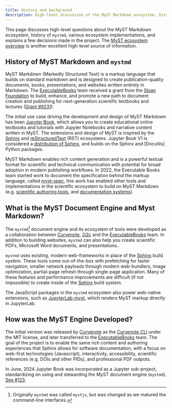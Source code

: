 ```yaml
---
title: History and background
description: High-level discussion of the MyST Markdown ecosystem, history of mystmd, other implementations like Jupyter Book and Sphinx, and explains past decisions.
---
```


This page discusses high-level questions about the MyST Markdown ecosystem, history of `mystmd`, various ecosystem implementations, and explains a few decisions made in the project. The [MyST ecosystem overview](./overview.md) is another excellent high-level source of information.

## History of MyST Markdown and `mystmd`

MyST Markdown (Markedly Structured Text) is a markup language that builds on standard markdown and is designed to create publication-quality documents, books, presentations, and websites written entirely in Markdown. The [ExecutableBooks] team received a grant from the [Sloan Foundation](https://sloan.org) to build, enhance, and promote a new path to document creation and publishing for next-generation scientific textbooks and lectures ([Grant #9231](https://sloan.org/grant-detail/9231)).

The initial use case driving the development and design of MyST Markdown has been [Jupyter Book], which allows you to create educational online textbooks and tutorials with Jupyter Notebooks and narrative content written in MyST. The extensions and design of MyST is inspired by the [Sphinx] and [reStructuredText](https://docutils.sourceforge.io/rst.html) (RST) ecosystems. Jupyter Book V1 is considered a [distribution of Sphinx](xref:jupyterbook#explain/sphinx), and builds on the Sphinx and [Docutils] Python packages.

MyST Markdown enables rich content generation and is a powerful textual format for scientific and technical communication with potential for broad adoption in modern publishing workflows. In 2022, the Executable Books team started work to document the specification behind the markup language, called [myst-spec](https://github.com/jupyter-book/myst-spec), this work has enabled other tools and implementations in the scientific ecosystem to build on MyST Markdown (e.g. [scientific authoring tools](https://curvenote.com/for/writing), and [documentation systems](https://blog.readthedocs.com/jupyter-book-read-the-docs/)).

## What is the MyST Document Engine and Myst Markdown?

The `mystmd`[^naming] document engine and its ecosystem of tools were developed as a collaboration between [Curvenote], [2i2c] and the [ExecutableBooks] team. In addition to building websites, `mystmd` can also help you create scientific PDFs, Microsoft Word documents, and presentations.

`mystmd` uses existing, modern web-frameworks in place of the [Sphinx] build system. These tools come out-of-the-box with prefetching for faster navigation, smaller network payloads through modern web-bundlers, image optimization, partial-page refresh through single-page application. Many of these features and performance improvements are difficult (if not impossible) to create inside of the [Sphinx] build system.

The JavaScript packages in the `mystmd` ecosystem also power web-native extensions, such as [JupyterLab-myst], which renders MyST markup directly in JupyterLab.

## How was the MyST Engine Developed?

The initial version was released by [Curvenote] as the [Curvenote CLI](https://curvenote.com/docs/cli) under the MIT license, and later transferred to the [ExecutableBooks] team. The goal of the project is to enable the same rich content and authoring experiences that Sphinx allows for software documentation, with a focus on web-first technologies (Javascript), interactivity, accessibility, scientific references (e.g. DOIs and other PIDs), and professional PDF outputs.

In June, 2024 Jupyter Book was incorporated as a Jupyter sub-project, standardizing on using and stewarding the MyST document engine (`mystmd`). [See #123](https://github.com/jupyter/enhancement-proposals/pull/123).

[^naming]: Originally `mystmd` was called `mystjs`, but was changed as we matured the command-line interfaces.

[2i2c]: https://2i2c.org/
[curvenote]: https://curvenote.com
[executablebooks]: https://executablebooks.org/
[jupyter]: https://jupyter.org
[jupyter book]: https://jupyterbook.org/
[jupyterlab-myst]: https://github.com/jupyter-book/jupyterlab-myst
[sphinx]: https://www.sphinx-doc.org/
